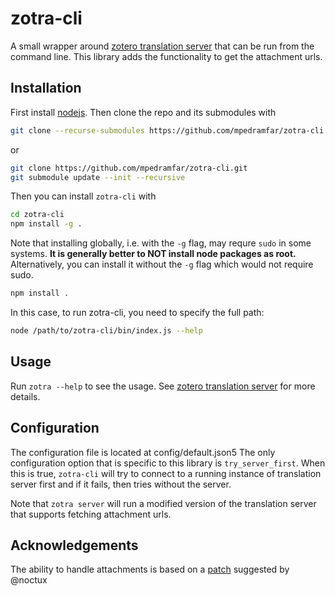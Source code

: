 # zotra-cli

A small wrapper around [zotero translation server](https://github.com/zotero/translation-server/) that can be run from the command line.
This library adds the functionality to get the attachment urls.

## Installation

First install [nodejs](https://nodejs.org/).
Then clone the repo and its submodules with
```bash
git clone --recurse-submodules https://github.com/mpedramfar/zotra-cli.git
```
or 
```bash
git clone https://github.com/mpedramfar/zotra-cli.git
git submodule update --init --recursive
```

Then you can install `zotra-cli` with
```bash
cd zotra-cli
npm install -g .
```
Note that installing globally, i.e. with the `-g` flag, may requre `sudo` in some systems.
**It is generally better to NOT install node packages as root.**
Alternatively, you can install it without the `-g` flag which would not require sudo.
```bash
npm install .
```
In this case, to run zotra-cli, you need to specify the full path:
```bash
node /path/to/zotra-cli/bin/index.js --help
```

## Usage

Run `zotra --help` to see the usage.
See [zotero translation server](https://github.com/zotero/translation-server/) for more details.

## Configuration

The configuration file is located at config/default.json5
The only configuration option that is specific to this library is `try_server_first`.
When this is true, `zotra-cli` will try to connect to a running instance of translation server first and if it fails, then tries without the server.

Note that `zotra server` will run a modified version of the translation server that supports fetching attachment urls.


## Acknowledgements

The ability to handle attachments is based on a [patch](https://github.com/zotero/translation-server/pull/99) suggested by @noctux

